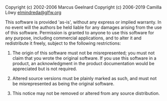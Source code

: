 Copyright (c) 2002-2006 Marcus Geelnard
Copyright (c) 2006-2019 Camilla Löwy <elmindreda@glfw.org>

This software is provided 'as-is', without any express or implied
warranty. In no event will the authors be held liable for any damages
arising from the use of this software.
Permission is granted to anyone to use this software for any purpose,
including commercial applications, and to alter it and redistribute it
freely, subject to the following restrictions:

1. The origin of this software must not be misrepresented; you must not
   claim that you wrote the original software. If you use this software
   in a product, an acknowledgment in the product documentation would
   be appreciated but is not required.
   
2. Altered source versions must be plainly marked as such, and must not
   be misrepresented as being the original software.
   
3. This notice may not be removed or altered from any source
   distribution.
